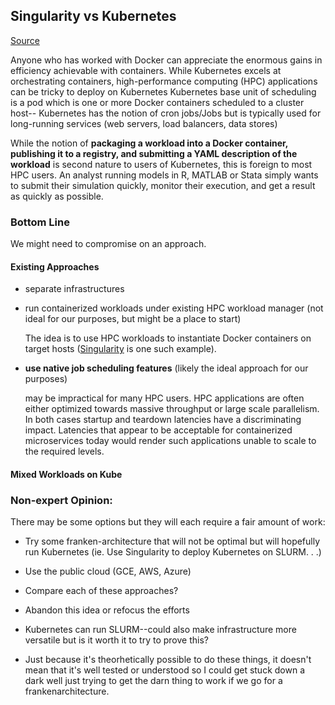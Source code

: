 ## Singularity vs Kubernetes

[Source](https://kubernetes.io/blog/2017/08/kubernetes-meets-high-performance/)


Anyone who has worked with Docker can appreciate the enormous gains in efficiency achievable with containers. While Kubernetes excels at orchestrating containers, high-performance computing (HPC) applications can be tricky to deploy on Kubernetes
Kubernetes base unit of scheduling is a pod which is one or more Docker containers scheduled to a cluster host-- Kubernetes has the notion of cron jobs/Jobs but is typically used for long-running services (web servers, load balancers, data stores)

While the notion of __packaging a workload into a Docker container, publishing it to a registry, and submitting a YAML description of the workload__ is second nature to users of Kubernetes, this is foreign to most HPC users. An analyst running models in R, MATLAB or Stata simply wants to submit their simulation quickly, monitor their execution, and get a result as quickly as possible.

### Bottom Line

We might need to compromise on an approach.

#### Existing Approaches

- separate infrastructures
- run containerized workloads under existing HPC workload manager (not ideal for our purposes, but might be a place to start)

  The idea is to use HPC workloads to instantiate Docker containers on target hosts ([Singularity](http://singularity.lbl.gov/) is one such example).
- __use native job scheduling features__ (likely the ideal approach for our purposes)

  may be impractical for many HPC users. HPC applications are often either optimized towards massive throughput or large scale parallelism. In both cases startup and teardown latencies have a discriminating impact. Latencies that appear to be acceptable for containerized microservices today would render such applications unable to scale to the required levels.

#### Mixed Workloads on Kube


### Non-expert Opinion:

There may be some options but they will each require a fair amount of work:
- Try some franken-architecture that will not be optimal but will hopefully run
  Kubernetes (ie. Use Singularity to deploy Kubernetes on SLURM. . .)

- Use the public cloud (GCE, AWS, Azure)
- Compare each of these approaches?
- Abandon this idea or refocus the efforts
- Kubernetes can run SLURM--could also make infrastructure more versatile but
  is it worth it to try to prove this?
- Just because it's theorhetically possible to do these things, it doesn't mean
  that it's well tested or understood so I could get stuck down a dark well
  just trying to get the darn thing to work if we go for a frankenarchitecture.
